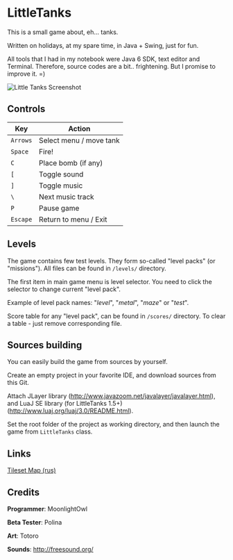 # LittleTanks
This is a small game about, eh... tanks.

Written on holidays, at my spare time, in Java + Swing, just for fun.

All tools that I had in my notebook were Java 6 SDK, text editor and Terminal.
Therefore, source codes are a bit.. frightening. But I promise to improve it. =)

![Little Tanks Screenshot](https://lh3.googleusercontent.com/-kmn32RDGYBw/VW1mtFNHLnI/AAAAAAAABBw/ybVxFgG7hBo/s806/littleTanks4.png)

## Controls
Key | Action
--- | ---
`Arrows` | Select menu / move tank
`Space` | Fire!
`C` | Place bomb (if any)
`[` | Toggle sound
`]` | Toggle music
`\` | Next music track 
`P` | Pause game
`Escape` | Return to menu / Exit

## Levels
The game contains few test levels. They form so-called "level packs" (or "missions"). All files can be found in `/levels/` directory.

The first item in main game menu is level selector. You need to click the selector to change current "level pack".

Example of level pack names: "_level_", "_metal_", "_maze_" or "_test_".

Score table for any "level pack", can be found in `/scores/` directory. To clear a table - just remove corresponding file. 


## Sources building
You can easily build the game from sources by yourself.

Create an empty project in your favorite IDE, and download sources from this Git.

Attach JLayer library (http://www.javazoom.net/javalayer/javalayer.html),
аnd LuaJ SE library (for LittleTanks 1.5+) (http://www.luaj.org/luaj/3.0/README.html).

Set the root folder of the project as working directory, and then launch the game from `LittleTanks` class. 


## Links
[Tileset Map (rus)](http://pastebin.com/eW1PTzUB)


## Credits
**Programmer**: MoonlightOwl

**Beta Tester**: Polina

**Art**: Totoro

**Sounds**: http://freesound.org/
